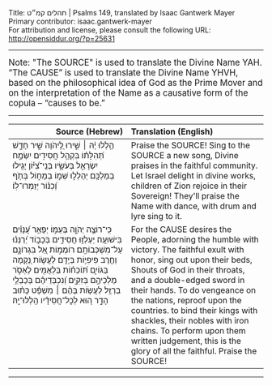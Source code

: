 <html>
<head></head>
<body>
Title: תהלים קמ״ט | Psalms 149, translated by Isaac Gantwerk Mayer<br />
Primary contributor: isaac.gantwerk-mayer<br />
For attribution and license, please consult the following URL: <a href="http://opensiddur.org/?p=25631">http://opensiddur.org/?p=25631</a>
<p />
<hr />

<div class="english" lang="en" style="font-size: 1.2em;">
Note: "The SOURCE" is used to translate the Divine Name YAH. “The CAUSE” is used to translate the Divine Name YHVH, based on the philosophical idea of God as the Prime Mover and on the interpretation of the Name as a causative form of the copula – “causes to be.” 
</div>

<hr />

<table style="margin-left: auto;margin-right: auto;" class="draggable">
<thead><tr><th id="x" style="text-align: right;">Source (Hebrew)</th><th style="text-align: left;">Translation (English)</th></tr></thead>
<tbody>
<tr><td style="vertical-align:top;" width="46%">
<div class="liturgy" lang="he">
הַ֥לְלוּ יָ֨הּ ׀ 
שִׁ֣ירוּ לַֽ֭יהֹוָה שִׁ֣יר חָדָ֑שׁ
תְּ֝הִלָּת֗וֹ בִּקְהַ֥ל חֲסִידִֽים׃ 
יִשְׂמַ֣ח יִשְׂרָאֵ֣ל בְּעֹשָׂ֑יו
בְּנֵֽי־צִ֝יּ֗וֹן יָגִ֥ילוּ בְמַלְכָּֽם׃
יְהַלְל֣וּ שְׁמ֣וֹ בְמָח֑וֹל
בְּתֹ֥ף וְ֝כִנּ֗וֹר יְזַמְּרוּ־לֽוֹ׃ 
</span></div></td>
 
<td style="vertical-align:top;" width="53%">
<div class="english" lang="en">
Praise the SOURCE! 
Sing to the SOURCE a new song,  
Divine praises in the faithful community.
Let Israel delight in divine works, 
children of Zion rejoice in their Sovereign!
They'll praise the Name with dance, 
with drum and lyre sing to it.
</div></td></tr>


<tr><td style="vertical-align:top;" width="46%">
<div class="liturgy" lang="he">
כִּֽי־רוֹצֶ֣ה יְהֹוָ֣ה בְּעַמּ֑וֹ
יְפָאֵ֥ר עֲ֝נָוִ֗ים בִּישׁוּעָֽה׃
יַעְלְז֣וּ חֲסִידִ֣ים בְּכָב֑וֹד
יְ֝רַנְּנ֗וּ עַל־מִשְׁכְּבוֹתָֽם׃
רוֹמְמ֣וֹת אֵ֭ל בִּגְרוֹנָ֑ם
וְחֶ֖רֶב פִּיפִיּ֣וֹת בְּיָדָֽם׃
לַעֲשׂ֣וֹת נְ֭קָמָה בַּגּוֹיִ֑ם
תּ֝וֹכֵח֗וֹת בַּלְאֻמִּֽים׃
לֶאְסֹ֣ר מַלְכֵיהֶ֣ם בְּזִקִּ֑ים
וְ֝נִכְבְּדֵיהֶ֗ם בְּכַבְלֵ֥י בַרְזֶֽל׃
לַעֲשׂ֤וֹת בָּהֶ֨ם ׀ מִשְׁפָּ֬ט כָּת֗וּב        
הָדָ֣ר ה֭וּא לְכׇל־חֲסִידָ֗יו 
הַֽלְלוּ־יָֽהּ׃
</span></div></td>
 
<td style="vertical-align:top;" width="53%">
<div class="english" lang="en">
For the CAUSE desires the People,  
adorning the humble with victory.
The faithful exult with honor,      
sing out upon their beds,
Shouts of God in their throats,     
and a double-edged sword in their hands.
To do vengeance on the nations, 
reproof upon the countries.
to bind their kings with shackles,  
their nobles with iron chains.
To perform upon them            written judgement,
this is the glory of            all the faithful.
Praise the SOURCE!
</div></td></tr>
</tbody></table>

<hr />


</body>
</html>